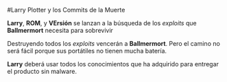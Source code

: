 
#Larry Plotter y los Commits de la Muerte


**Larry**, **ROM**, y **VErsión** se lanzan a la búsqueda de los *exploits* que
**Ballmermort** necesita para sobrevivir

Destruyendo todos los *exploits* vencerán a **Ballmermort**.
Pero el camino no será fácil porque sus portátiles no tienen mucha batería.


**Larry** deberá usar todos los conocimientos que ha adquirido
para entregar el producto sin malware.

